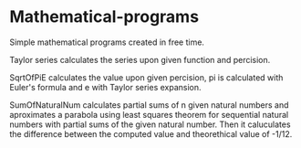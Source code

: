 # Mathematical-programs
Simple mathematical programs created in free time.

Taylor series calculates the series upon given function and percision.

SqrtOfPiE calculates the value upon given percision, pi is calculated with Euler's formula and e with Taylor series expansion.

SumOfNaturalNum calculates partial sums of n given natural numbers and aproximates a parabola using least squares theorem for sequential natural numbers with partial sums of the given natural number. Then it caluculates the difference between the computed value and theorethical value of -1/12.
